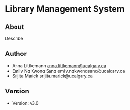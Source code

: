 # Library Management System
## About
Describe

## Author
- Anna Littkemann         anna.littkemann@ucalgary.ca
- Emily Ng Kwong Sang     emily.ngkwongsang@ucalgary.ca
- Srijita Marick          srijita.marick@ucalgary.ca

## Version
- Version: v3.0